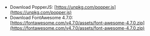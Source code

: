 

- Download PopperJS: [https://unpkg.com/popper.js](https://unpkg.com/popper.js)
- Download FontAwesome 4.7.0: [https://fontawesome.com/v4.7.0/assets/font-awesome-4.7.0.zip](https://fontawesome.com/v4.7.0/assets/font-awesome-4.7.0.zip)